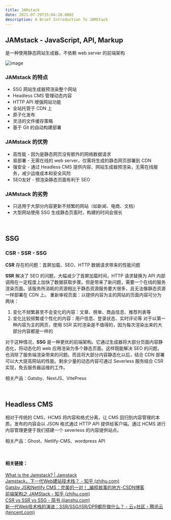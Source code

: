 ```yaml
---
title: JAMstack
date: 2021-07-29T15:04:10.000Z
description: A Brief Introduction To JAMStack
---
```


## JAMstack - JavaScript, API, Markup
是一种使用静态网站生成器，不依赖 web server 的前端架构

![image](/image/jamstack.png)

### JAMstack 的特点
- SSG 网站生成器预渲染整个网站
- Headless CMS 管理动态内容
- HTTP API 增强网站功能
- 全站托管于 CDN 上
- 原子化发布
- 灵活的文件缓存策略
- 基于 Git 的自动构建部署

### JAMstack 的优势
- 高性能 - 因为是静态网页没有额外的网络数据请求
- 易部署 - 无需在线的 web server，仅需将生成的静态网页部署到 CDN
- 强安全 - 通过 Headless CMS 提供内容、网站生成器预渲染，无需在线服务，减少运维成本和安全风险
- SEO友好 - 预渲染静态页面有利于 SEO

### JAMstack 的劣势
- 只适用于大部分内容更新不频繁的网站（如新闻、电商、文档）
- 大型网站使用 SSG 生成静态页面时，构建的时间会很长

<br />

## SSG
### CSR - SSR - SSG
**CSR** 存在的问题：首屏加载、SEO、HTTP 数据请求带来的性能问题

**SSR** 解决了 SEO 的问题，大幅减少了首屏加载时间，HTTP 请求替换为 API 内部调用在一定程度上加快了数据获取步骤。但是带来了新问题，需要一个在线的服务渲染页面。该服务所消耗的资源相比于静态资源服务要大很多，且无法像静态资源一样部署在 CDN 上。
重新审视页面：以提供内容为主的网站的页面内容可分为两块：
1. 变化不频繁甚至不会变化的内容：文章、榜单、商品信息、推荐列表等
2. 变化比较频繁或个性化的内容：用户信息、登录状态、实时评论等
对于以第一种内容为主的网页，使用 SSR 实时渲染是不值得的，因为每次渲染出来的大部分内容都是一样的

对于这种情况，**SSG** 是一种更优的前端架构。它通过生成器将大部分页面内容静态化，将动态化的 web 应用渲染为多个静态页面。这样既能解决 SEO 的问题，也消除了服务端渲染带来的问题。而且将大部分内容静态化以后，结合 CDN 部署可以大大提高网站的性能。剩余少量的动态内容可通过 Severless 服务结合 CSR 实现，免去服务器运维的工作。

相关产品：Gatsby、NextJS、VitePress

<br />

## Headless CMS
相对于传统的 CMS，HCMS 将内容和格式分离，让 CMS 回归到内容管理的本质。发布的内容会以 JSON 格式通过 HTTP API 提供给客户端。通过 HCMS 进行内容管理更便于我们搭建一个 severless 的内容提供站点。

相关产品：Ghost、Netlify-CMS、wordpress API

<br />

#### 相关链接：  
[What is the Jamstack? | Jamstack](https://jamstack.org/what-is-jamstack/)  
[Jamstack，下一代Web建站技术栈？ - 知乎 (zhihu.com)](https://zhuanlan.zhihu.com/p/281085404)  
[Gatsby JS和Netlify CMS：完美的一对！_编程故事的地方-CSDN博客](https://blog.csdn.net/dfsgwe1231/article/details/105993175)  
[前端架构之 JAMStack - 知乎 (zhihu.com)](https://zhuanlan.zhihu.com/p/137809668)  
[CSR vs SSR vs SSG - 简书 (jianshu.com)](https://www.jianshu.com/p/5f0e7f5e6acd)  
[新一代Web技术栈的演进：SSR/SSG/ISR/DPR都在做什么？ - 云+社区 - 腾讯云 (tencent.com)](https://cloud.tencent.com/developer/article/1819396)  